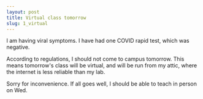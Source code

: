 ```yaml
---
layout: post
title: Virtual class tomorrow
slug: 1_virtual
---
```


I am having viral symptoms. I have had one COVID rapid test, which was negative.

According to regulations, I should not come to campus tomorrow. This means tomorrow's class will be virtual, and will be run from my attic, where the internet is less reliable than my lab.

Sorry for inconvenience. If all goes well, I should be able to teach in person on Wed.

